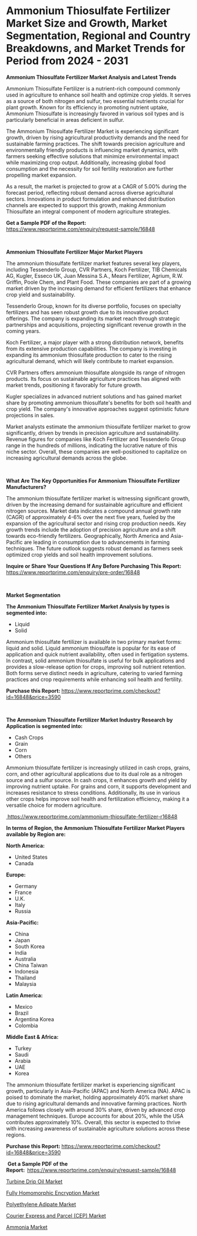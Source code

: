 <p><h1>Ammonium Thiosulfate Fertilizer Market Size and Growth, Market Segmentation, Regional and Country Breakdowns, and Market Trends for Period from 2024 -  2031</h1></p><p><strong>Ammonium Thiosulfate Fertilizer Market Analysis and Latest Trends</strong></p>
<p><p>Ammonium Thiosulfate Fertilizer is a nutrient-rich compound commonly used in agriculture to enhance soil health and optimize crop yields. It serves as a source of both nitrogen and sulfur, two essential nutrients crucial for plant growth. Known for its efficiency in promoting nutrient uptake, Ammonium Thiosulfate is increasingly favored in various soil types and is particularly beneficial in areas deficient in sulfur.</p><p>The Ammonium Thiosulfate Fertilizer Market is experiencing significant growth, driven by rising agricultural productivity demands and the need for sustainable farming practices. The shift towards precision agriculture and environmentally friendly products is influencing market dynamics, with farmers seeking effective solutions that minimize environmental impact while maximizing crop output. Additionally, increasing global food consumption and the necessity for soil fertility restoration are further propelling market expansion.</p><p>As a result, the market is projected to grow at a CAGR of 5.00% during the forecast period, reflecting robust demand across diverse agricultural sectors. Innovations in product formulation and enhanced distribution channels are expected to support this growth, making Ammonium Thiosulfate an integral component of modern agriculture strategies.</p></p>
<p><strong>Get a Sample PDF of the Report:&nbsp;</strong> <a href="https://www.reportprime.com/enquiry/request-sample/16848?utm_campaign=1842&utm_medium=2&utm_source=Github&utm_content=ia&utm_term=24112024&utm_id=ammonium-thiosulfate-fertilizer">https://www.reportprime.com/enquiry/request-sample/16848</a></p>
<p>&nbsp;</p>
<p><strong>Ammonium Thiosulfate Fertilizer Major Market Players</strong></p>
<p><p>The ammonium thiosulfate fertilizer market features several key players, including Tessenderlo Group, CVR Partners, Koch Fertilizer, TIB Chemicals AG, Kugler, Esseco UK, Juan Messina S.A., Mears Fertilizer, Agrium, R.W. Griffin, Poole Chem, and Plant Food. These companies are part of a growing market driven by the increasing demand for efficient fertilizers that enhance crop yield and sustainability.</p><p>Tessenderlo Group, known for its diverse portfolio, focuses on specialty fertilizers and has seen robust growth due to its innovative product offerings. The company is expanding its market reach through strategic partnerships and acquisitions, projecting significant revenue growth in the coming years.</p><p>Koch Fertilizer, a major player with a strong distribution network, benefits from its extensive production capabilities. The company is investing in expanding its ammonium thiosulfate production to cater to the rising agricultural demand, which will likely contribute to market expansion.</p><p>CVR Partners offers ammonium thiosulfate alongside its range of nitrogen products. Its focus on sustainable agriculture practices has aligned with market trends, positioning it favorably for future growth.</p><p>Kugler specializes in advanced nutrient solutions and has gained market share by promoting ammonium thiosulfate's benefits for both soil health and crop yield. The company's innovative approaches suggest optimistic future projections in sales.</p><p>Market analysts estimate the ammonium thiosulfate fertilizer market to grow significantly, driven by trends in precision agriculture and sustainability. Revenue figures for companies like Koch Fertilizer and Tessenderlo Group range in the hundreds of millions, indicating the lucrative nature of this niche sector. Overall, these companies are well-positioned to capitalize on increasing agricultural demands across the globe.</p></p>
<p>&nbsp;</p>
<p><strong>What Are The Key Opportunities For Ammonium Thiosulfate Fertilizer Manufacturers?</strong></p>
<p><p>The ammonium thiosulfate fertilizer market is witnessing significant growth, driven by the increasing demand for sustainable agriculture and efficient nitrogen sources. Market data indicates a compound annual growth rate (CAGR) of approximately 4-6% over the next five years, fueled by the expansion of the agricultural sector and rising crop production needs. Key growth trends include the adoption of precision agriculture and a shift towards eco-friendly fertilizers. Geographically, North America and Asia-Pacific are leading in consumption due to advancements in farming techniques. The future outlook suggests robust demand as farmers seek optimized crop yields and soil health improvement solutions.</p></p>
<p><strong>Inquire or Share Your Questions If Any Before Purchasing This Report:</strong> <a href="https://www.reportprime.com/enquiry/pre-order/16848?utm_campaign=1842&utm_medium=2&utm_source=Github&utm_content=ia&utm_term=24112024&utm_id=ammonium-thiosulfate-fertilizer">https://www.reportprime.com/enquiry/pre-order/16848</a></p>
<p>&nbsp;</p>
<p><strong>Market Segmentation</strong></p>
<p><strong>The Ammonium Thiosulfate Fertilizer Market Analysis by types is segmented into:</strong></p>
<p><ul><li>Liquid</li><li>Solid</li></ul></p>
<p><p>Ammonium thiosulfate fertilizer is available in two primary market forms: liquid and solid. Liquid ammonium thiosulfate is popular for its ease of application and quick nutrient availability, often used in fertigation systems. In contrast, solid ammonium thiosulfate is useful for bulk applications and provides a slow-release option for crops, improving soil nutrient retention. Both forms serve distinct needs in agriculture, catering to varied farming practices and crop requirements while enhancing soil health and fertility.</p></p>
<p><strong>Purchase this Report:&nbsp;</strong><a href="https://www.reportprime.com/checkout?id=16848&price=3590&utm_campaign=1842&utm_medium=2&utm_source=Github&utm_content=ia&utm_term=24112024&utm_id=ammonium-thiosulfate-fertilizer">https://www.reportprime.com/checkout?id=16848&price=3590</a></p>
<p>&nbsp;</p>
<p><strong>The Ammonium Thiosulfate Fertilizer Market Industry Research by Application is segmented into:</strong></p>
<p><ul><li>Cash Crops</li><li>Grain</li><li>Corn</li><li>Others</li></ul></p>
<p><p>Ammonium thiosulfate fertilizer is increasingly utilized in cash crops, grains, corn, and other agricultural applications due to its dual role as a nitrogen source and a sulfur source. In cash crops, it enhances growth and yield by improving nutrient uptake. For grains and corn, it supports development and increases resistance to stress conditions. Additionally, its use in various other crops helps improve soil health and fertilization efficiency, making it a versatile choice for modern agriculture.</p></p>
<p><a href="https://www.reportprime.com/ammonium-thiosulfate-fertilizer-r16848?utm_campaign=1842&utm_medium=2&utm_source=Github&utm_content=ia&utm_term=24112024&utm_id=ammonium-thiosulfate-fertilizer">&nbsp;https://www.reportprime.com/ammonium-thiosulfate-fertilizer-r16848</a></p>
<p><strong>In terms of Region, the Ammonium Thiosulfate Fertilizer Market Players available by Region are:</strong></p>
<p>
    <p> <strong> North America: </strong>
        <ul>
            <li>United States</li>
            <li>Canada</li>
        </ul>
        </p> 
    <p> <strong> Europe: </strong>
        <ul>
            <li>Germany</li>
            <li>France</li>
            <li>U.K.</li>
            <li>Italy</li>
            <li>Russia</li>
        </ul>
        </p> 
    <p> <strong> Asia-Pacific: </strong>
        <ul>
            <li>China</li>
            <li>Japan</li>
            <li>South Korea</li>
            <li>India</li>
            <li>Australia</li>
            <li>China Taiwan</li>
            <li>Indonesia</li>
            <li>Thailand</li>
            <li>Malaysia</li>
        </ul>
        </p> 
    <p> <strong> Latin America: </strong>
        <ul>
            <li>Mexico</li>
            <li>Brazil</li>
            <li>Argentina Korea</li>
            <li>Colombia</li>
        </ul>
        </p> 
    <p> <strong> Middle East & Africa: </strong>
        <ul>
            <li>Turkey</li>
            <li>Saudi</li>
            <li>Arabia</li>
            <li>UAE</li>
            <li>Korea</li>
        </ul>
    </p>
    </p>
<p><p>The ammonium thiosulfate fertilizer market is experiencing significant growth, particularly in Asia-Pacific (APAC) and North America (NA). APAC is poised to dominate the market, holding approximately 40% market share due to rising agricultural demands and innovative farming practices. North America follows closely with around 30% share, driven by advanced crop management techniques. Europe accounts for about 20%, while the USA contributes approximately 10%. Overall, this sector is expected to thrive with increasing awareness of sustainable agriculture solutions across these regions.</p></p>
<p><strong>Purchase this Report: </strong><a href="https://www.reportprime.com/checkout?id=16848&price=3590&utm_campaign=1842&utm_medium=2&utm_source=Github&utm_content=ia&utm_term=24112024&utm_id=ammonium-thiosulfate-fertilizer">https://www.reportprime.com/checkout?id=16848&price=3590</a></p>
<p>&nbsp;<strong>Get a Sample PDF of the Report:&nbsp;&nbsp;</strong><a href="https://www.reportprime.com/enquiry/request-sample/16848?utm_campaign=1842&utm_medium=2&utm_source=Github&utm_content=ia&utm_term=24112024&utm_id=ammonium-thiosulfate-fertilizer">https://www.reportprime.com/enquiry/request-sample/16848</a></p>
<p><strong></strong></p>
<p><p><a href="https://www.linkedin.com/pulse/turbine-drip-oil-spectrum-usage-patterns-sector-evolution-2024-2031-bamuc?utm_campaign=1842&utm_medium=2&utm_source=Github&utm_content=ia&utm_term=24112024&utm_id=ammonium-thiosulfate-fertilizer">Turbine Drip Oil Market</a></p><p><a href="https://issuu.com/reportprime-2/docs/fully-homomorphic-encryption-market_9a9dbde3884a60?utm_campaign=1842&utm_medium=2&utm_source=Github&utm_content=ia&utm_term=24112024&utm_id=ammonium-thiosulfate-fertilizer">Fully Homomorphic Encryption Market</a></p><p><a href="https://www.linkedin.com/pulse/polyethylene-adipate-market-research-report-2024-2031-visigraphs-eiecc?utm_campaign=1842&utm_medium=2&utm_source=Github&utm_content=ia&utm_term=24112024&utm_id=ammonium-thiosulfate-fertilizer">Polyethylene Adipate Market</a></p><p><a href="https://issuu.com/reportprime-2/docs/courier-express-and-parcel-cep-mark_a185d97a35d777?utm_campaign=1842&utm_medium=2&utm_source=Github&utm_content=ia&utm_term=24112024&utm_id=ammonium-thiosulfate-fertilizer">Courier Express and Parcel (CEP) Market</a></p><p><a href="https://github.com/RoccoManning/Market-Research-Report-List-7/blob/main/ammonia-market.md?utm_campaign=1842&utm_medium=2&utm_source=Github&utm_content=ia&utm_term=24112024&utm_id=ammonium-thiosulfate-fertilizer">Ammonia Market</a></p></p>
